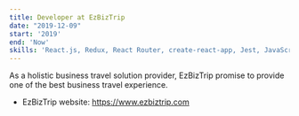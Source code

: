 ```yaml
---
title: Developer at EzBizTrip
date: "2019-12-09"
start: '2019'
end: 'Now'
skills: 'React.js, Redux, React Router, create-react-app, Jest, JavaScript, HTML, CSS, Node.js, Express.js, MongoDB, Passport.js, Stripe, AWS, Circle CI, git'
---
```


As a holistic business travel solution provider, EzBizTrip promise to provide one of the best business travel experience.

* EzBizTrip website: https://www.ezbiztrip.com
